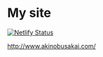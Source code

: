 # My site

[![Netlify Status](https://api.netlify.com/api/v1/badges/b17b3600-ead3-4c27-93de-6bc36b930326/deploy-status)](https://app.netlify.com/sites/akinobusakai/deploys)

http://www.akinobusakai.com/
